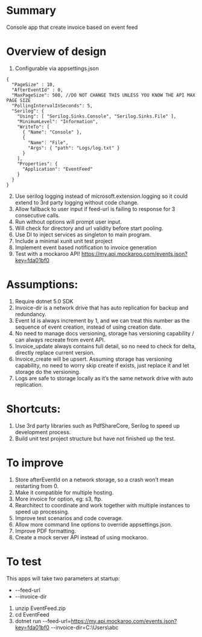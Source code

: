 # Summary 
Console app that create invoice based on event feed

# Overview of design

1. Configurable via appsettings.json
```
{
  "PageSize" : 10,
  "AfterEventId" : 0,
  "MaxPageSize": 500, //DO NOT CHANGE THIS UNLESS YOU KNOW THE API MAX PAGE SIZE
  "PollingIntervalInSeconds": 5,
  "Serilog": {
    "Using": [ "Serilog.Sinks.Console", "Serilog.Sinks.File" ],
    "MinimumLevel": "Information",
    "WriteTo": [
      { "Name": "Console" },
      {
        "Name": "File",
        "Args": { "path": "Logs/log.txt" }
      }
    ],
    "Properties": {
      "Application": "EventFeed"
    }
  }
}
```
2. Use serilog logging instead of microsoft.extension.logging so it could extend to 3rd party logging without code change. 
3. Allow fallback to user input if feed-url is failing to response for 3 consecutive calls.
4. Run without options will prompt user input.
5. Will check for directory and url validity before start pooling.
6. Use DI to inject services as singleton to main program.
7. Include a minimal xunit unit test project
8. Implement event based notification to invoice generation
9. Test with a mockaroo API! https://my.api.mockaroo.com/events.json?key=fda01bf0

# Assumptions:
1. Require dotnet 5.0 SDK
2. Invoice-dir is a network drive that has auto replication for backup and redundancy.
3. Event Id is always increment by 1, and we can treat this number as the sequence of event creation, instead of using creation date.
4. No need to manage docs versioning, storage has versioning capability / can always recreate from event API.
5. Invoice_update always contains full detail, so no need to check for delta, directly replace current version.
6. Invoice_create will be upsert. Assuming storage has versioning capability, no need to worry skip create if exists, just replace it and let storage do the versioning.
7. Logs are safe to storage locally as it’s the same network drive with auto replication.

# Shortcuts:
1. Use 3rd party libraries such as PdfShareCore, Serilog to speed up development process.
2. Build unit test project structure but have not finished up the test.

# To improve
1. Store afterEventId on a network storage, so a crash won’t mean restarting from 0.
2. Make it compatible for multiple hosting.
3. More invoice for option, eg: s3, ftp.
4. Rearchitect to coordinate and work together with multiple instances to speed up processing.
5. Improve test scenarios and code coverage.
6. Allow more command line options to override appsettings.json.
7. Improve PDF formatting.
8. Create a mock server API instead of using mockaroo.

# To test
This apps will take two parameters at startup:
- --feed-url
- --invoice-dir

1. unzip EventFeed.zip
2. cd EventFeed
3. dotnet run --feed-url=https://my.api.mockaroo.com/events.json?key=fda01bf0 --invoice-dir=C:\Users\abc
